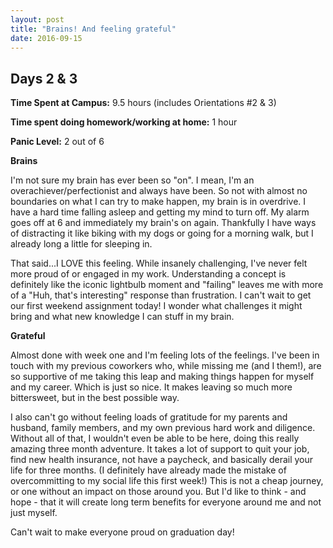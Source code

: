 ```yaml
---
layout: post
title: "Brains! And feeling grateful"
date: 2016-09-15
---
```


<h2>Days 2 & 3</h2>
<p><strong>Time Spent at Campus:</strong> 9.5 hours (includes Orientations #2 & 3)</p>
<p><strong>Time spent doing homework/working at home:</strong> 1 hour</p>
<p><strong>Panic Level:</strong> 2 out of 6</p>

<p><strong>Brains</strong><p>
<p>I'm not sure my brain has ever been so "on". I mean, I'm an overachiever/perfectionist and always have been. So not with almost no boundaries on what I can try to make happen, my brain is in overdrive. I have a hard time falling asleep and getting my mind to turn off. My alarm goes off at 6 and immediately my brain's on again. Thankfully I have ways of distracting it like biking with my dogs or going for a morning walk, but I already long a little for sleeping in.</p>

<p>That said...I LOVE this feeling. While insanely challenging, I've never felt more proud of or engaged in my work. Understanding a concept is definitely like the iconic lightbulb moment and "failing" leaves me with more of a "Huh, that's interesting" response than frustration. I can't wait to get our first weekend assignment today! I wonder what challenges it might bring and what new knowledge I can stuff in my brain.</p>

<p><strong>Grateful</strong></p>
<p>Almost done with week one and I'm feeling lots of the feelings. I've been in touch with my previous coworkers who, while missing me (and I them!), are so supportive of me taking this leap and making things happen for myself and my career. Which is just so nice. It makes leaving so much more bittersweet, but in the best possible way.</p>

<p>I also can't go without feeling loads of gratitude for my parents and husband, family members, and my own previous hard work and diligence. Without all of that, I wouldn't even be able to be here, doing this really amazing three month adventure. It takes a lot of support to quit your job, find new health insurance, not have a paycheck, and basically derail your life for three months. (I definitely have already made the mistake of overcommitting to my social life this first week!) This is not a cheap journey, or one without an impact on those around you. But I'd like to think - and hope - that it will create long term benefits for everyone around me and not just myself.</p>

<p>Can't wait to make everyone proud on graduation day!</p>
